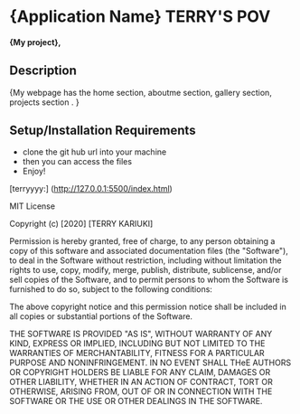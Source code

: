 # {Application Name} TERRY'S POV
#### {My project},

## Description
{My webpage has the home section, aboutme section, gallery section, projects section . }

## Setup/Installation Requirements
* clone the git hub url into your machine
* then you can access the files
* Enjoy!

[terryyyy:] (http://127.0.0.1:5500/index.html)

MIT License

Copyright (c) [2020] [TERRY KARIUKI]

Permission is hereby granted, free of charge, to any person obtaining a copy
of this software and associated documentation files (the "Software"), to deal
in the Software without restriction, including without limitation the rights
to use, copy, modify, merge, publish, distribute, sublicense, and/or sell
copies of the Software, and to permit persons to whom the Software is
furnished to do so, subject to the following conditions:

The above copyright notice and this permission notice shall be included in all
copies or substantial portions of the Software.

THE SOFTWARE IS PROVIDED "AS IS", WITHOUT WARRANTY OF ANY KIND, EXPRESS OR
IMPLIED, INCLUDING BUT NOT LIMITED TO THE WARRANTIES OF MERCHANTABILITY,
FITNESS FOR A PARTICULAR PURPOSE AND NONINFRINGEMENT. IN NO EVENT SHALL THeE
AUTHORS OR COPYRIGHT HOLDERS BE LIABLE FOR ANY CLAIM, DAMAGES OR OTHER
LIABILITY, WHETHER IN AN ACTION OF CONTRACT, TORT OR OTHERWISE, ARISING FROM,
OUT OF OR IN CONNECTION WITH THE SOFTWARE OR THE USE OR OTHER DEALINGS IN THE
SOFTWARE.

  
